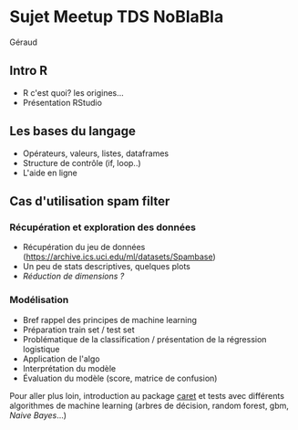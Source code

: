 # Sujet Meetup TDS NoBlaBla
Géraud  

## Intro R

* R c'est quoi? les origines...
* Présentation RStudio

## Les bases du langage

* Opérateurs, valeurs, listes, dataframes
* Structure de contrôle (if, loop..)
* L'aide en ligne

## Cas d'utilisation spam filter

### Récupération et exploration des données

* Récupération du jeu de données (https://archive.ics.uci.edu/ml/datasets/Spambase)
* Un peu de stats descriptives, quelques plots
* *Réduction de dimensions ?*

### Modélisation

* Bref rappel des principes de machine learning
* Préparation train set / test set
* Problématique de la classification / présentation de la régression logistique
* Application de l'algo
* Interprétation du modèle
* Évaluation du modèle (score, matrice de confusion)

Pour aller plus loin, introduction au package [caret](http://topepo.github.io/caret/index.html) et tests avec différents algorithmes de machine learning (arbres de décision, random forest, gbm, *Naive Bayes*...)
